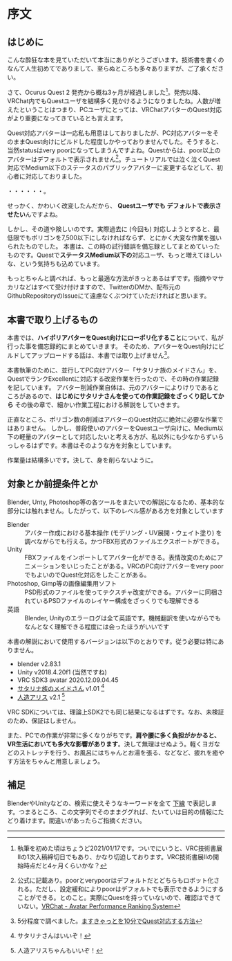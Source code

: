 # 序文

## はじめに

こんな酔狂な本を見ていただいて本当にありがとうございます。技術書を書くのなんて人生初めてでありまして、至らぬところも多々ありますが、ご了承ください。

さて、Ocurus Quest 2 発売から概ね3ヶ月が経過しました[^0-1]。発売以降、VRChat内でもQuestユーザを結構多く見かけるようになりましたね。人数が増えたということはつまり、PCユーザにとっては、VRChatアバターのQuest対応がより重要になってきているとも言えます。

Quest対応アバターは一応私も用意はしておりましたが、PC対応アバターをそのままQuest向けにビルドした程度しかやっておりませんでした。そうすると、当然statusはvery poorになってしまうんですよね。Questからは、poor以上のアバターはデフォルトで表示されません[^0-2]。チュートリアルでは泣く泣くQuest対応でMedium以下のステータスのパブリックアバターに変更するなどして、初心者に対応しておりました。


・・・・・・。

せっかく、かわいく改変したんだから、 **Questユーザでも デフォルトで表示させたい**んですよね。

しかし、その道や険しいのです。実際過去に (今回も) 対応しようとすると、最低限でもポリゴンを7,500以下にしなければならず、とにかく大変な作業を強いられたものでした。
本書は、この時の試行錯誤を備忘録としてまとめていったものです。Questで**ステータスMedium以下の**対応ユーザ、もっと増えてほしいな、という気持ちも込めています。

もっとちゃんと調べれば、もっと最適な方法がきっとあるはずです。指摘やマサカリなどはすべて受け付けますので、TwitterのDMか、配布元のGithubRepositoryのIssueにて遠慮なくぶつけていただければと思います。


[^0-1]: 執筆を初めた頃はちょうど2021/01/17です。ついでにいうと、VRC技術書展IIの1次入稿締切日でもあり、かなり切迫しております。VRC技術書展IIの開始時点だと4ヶ月くらいかな？
[^0-2]: 公式に記載あり。poorとverypoorはデフォルトだとどちらもロボット化される。ただし、設定緩和によりpoorはデフォルトでも表示できるようにすることができる。とのこと。実際にQuestを持っていないので、確認はできていない。[VRChat - Avatar Performance Ranking System](https://docs.vrchat.com/docs/avatar-performance-ranking-system)

## 本書で取り上げるもの

本書では、**ハイポリアバターをQuest向けにローポリ化すること**について、私が行った事を備忘録的にまとめていきます。
そのため、アバターをQuest向けにビルドしてアップロードする話は、本書では取り上げません[^0-3]。

本書執筆のために、並行してPC向けアバター「サタリナ族のメイドさん」を、QuestでランクExcellentに対応する改変作業を行ったので、その時の作業記録を記しています。
アバター削減作業自体は、元のアバターによりけりであるところがあるので、**はじめにサタリナさんを使っての作業記録をざっくり記してから** その後の章で、細かい作業工程における解説をしていきます。

正直なところ、ポリゴン数の削減はアバターのQuest対応に絶対に必要な作業ではありません。
しかし、普段使いのアバターをQuestユーザ向けに、Medium以下の軽量のアバターとして対応したいと考える方が、私以外にも少なからずいらっしゃるはずです。本書はそのような方を対象としています。

作業量は結構多いです。決して、身を削らないように。

[^0-3]: 5分程度で調べました。[ますきゃっとを10分でQuest対応する方法](https://docs.google.com/document/d/1H62CbygqgQJvLGSQ6o7b9zq0boQNLiuURYTkSOJOqeo/edit)

## 対象とか前提条件とか

Blender, Unty, Photoshop等の各ツールをまたいでの解説になるため、基本的な部分には触れません。したがって、以下のレベル感がある方を対象としています

<dl>
    <dt>Blender</dt>
    <dd> アバター作成における基本操作 (モデリング・UV展開・ウェイト塗り) を調べながらでも行える。かつFBX形式のファイルエクスポートができる。</dd>
    <dt>Unity</dt>
    <dd> FBXファイルをインポートしてアバター化ができる。表情改変のためにアニメーションをいじったことがある。VRCのPC向けアバターをvery poorでもよいのでQuest化対応をしたことがある。<dd>
    <dt> Photoshop, Gimp等の画像編集用ソフト </dt>
    <dd> PSD形式のファイルを使ってテクスチャ改変ができる。アバターに同梱されているPSDファイルのレイヤー構成をざっくりでも理解できる</dd>
    <dt> 英語 </dt>
    <dd> Blender, Unityのエラーログは全て英語です。機械翻訳を使いながらでもなんとなく理解できる程度には会ったほうがいいです </dd>
</dl>

本書の解説において使用するバージョンは以下のとおりです。従う必要は特にありません。

- blender v2.83.1
- Unity v2018.4.20f1 (当然ですね)
- VRC SDK3 avatar 2020.12.09.04.45
- [サタリナ族のメイドさん](https://booth.pm/ja/items/2589069) v1.01 [^0-4]
- [人造アリス](https://booth.pm/ja/items/1535711) v2.1 [^0-5]

VRC SDKについては、理論上SDK2でも同じ結果になるはずです。なお、未検証のため、保証はしません。

また、PCでの作業が非常に多くなりがちです。**肩や腰に多く負担がかかると、VR生活においても多大な影響があります**。決して無理はせぬよう。軽くヨガなどのストレッチを行う、お風呂にはちゃんとお湯を張る、などなど、疲れを癒やす方法をちゃんと用意しましょう。

[^0-4]: サタリナさんはいいぞ！
[^0-5]: 人造アリスちゃんもいいぞ！


## 補足

BlenderやUnityなどの、検索に使えそうなキーワードを全て <u>下線</u> で表記します。つまるところ、この文字列でそのままググれば、たいていは目的の情報にたどり着けます。間違いがあったらご指摘ください。

---
<div style="page-break-before:always"/>